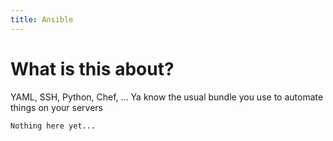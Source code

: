 ```yaml
---
title: Ansible
---
```


# What is this about?
YAML, SSH, Python, Chef, ... Ya know the usual bundle you use to automate things on your servers

```
Nothing here yet...
```
